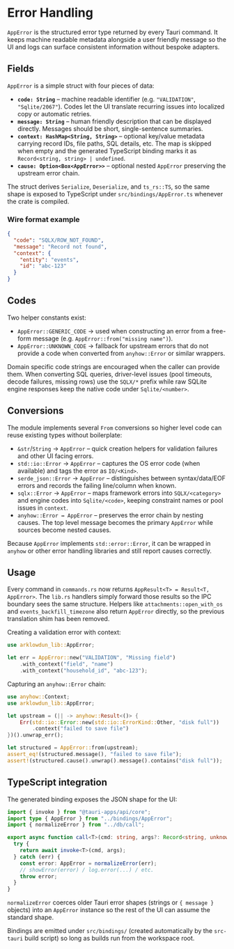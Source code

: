 # Error Handling

`AppError` is the structured error type returned by every Tauri command. It keeps
machine readable metadata alongside a user friendly message so the UI and logs can
surface consistent information without bespoke adapters.

## Fields

`AppError` is a simple struct with four pieces of data:

- **`code: String`** – machine readable identifier (e.g. `"VALIDATION"`,
  `"Sqlite/2067"`). Codes let the UI translate recurring issues into localized
  copy or automatic retries.
- **`message: String`** – human friendly description that can be displayed
  directly. Messages should be short, single-sentence summaries.
- **`context: HashMap<String, String>`** – optional key/value metadata carrying
  record IDs, file paths, SQL details, etc. The map is skipped when empty and the
  generated TypeScript binding marks it as `Record<string, string> | undefined`.
- **`cause: Option<Box<AppError>>`** – optional nested `AppError` preserving the
  upstream error chain.

The struct derives `Serialize`, `Deserialize`, and `ts_rs::TS`, so the same shape
is exposed to TypeScript under `src/bindings/AppError.ts` whenever the crate is
compiled.

### Wire format example

```json
{
  "code": "SQLX/ROW_NOT_FOUND",
  "message": "Record not found",
  "context": {
    "entity": "events",
    "id": "abc-123"
  }
}
```

## Codes

Two helper constants exist:

- `AppError::GENERIC_CODE` → used when constructing an error from a free-form
  message (e.g. `AppError::from("missing name")`).
- `AppError::UNKNOWN_CODE` → fallback for upstream errors that do not provide a
  code when converted from `anyhow::Error` or similar wrappers.

Domain specific code strings are encouraged when the caller can provide them.
When converting SQL queries, driver-level issues (pool timeouts, decode
failures, missing rows) use the `SQLX/*` prefix while raw SQLite engine
responses keep the native code under `Sqlite/<number>`.

## Conversions

The module implements several `From` conversions so higher level code can reuse
existing types without boilerplate:

- `&str`/`String` → `AppError` – quick creation helpers for validation failures
  and other UI facing errors.
- `std::io::Error` → `AppError` – captures the OS error code (when available) and
  tags the error as `IO/<Kind>`.
- `serde_json::Error` → `AppError` – distinguishes between syntax/data/EOF errors
  and records the failing line/column when known.
- `sqlx::Error` → `AppError` – maps framework errors into `SQLX/<category>` and
  engine codes into `Sqlite/<code>`, keeping constraint names or pool issues in
  `context`.
- `anyhow::Error ↔ AppError` – preserves the error chain by nesting causes. The
  top level message becomes the primary `AppError` while sources become nested
  causes.

Because `AppError` implements `std::error::Error`, it can be wrapped in `anyhow`
or other error handling libraries and still report causes correctly.

## Usage

Every command in `commands.rs` now returns `AppResult<T> = Result<T, AppError>`.
The `lib.rs` handlers simply forward those results so the IPC boundary sees the
same structure. Helpers like `attachments::open_with_os` and
`events_backfill_timezone` also return `AppError` directly, so the previous
translation shim has been removed.

Creating a validation error with context:

```rust
use arklowdun_lib::AppError;

let err = AppError::new("VALIDATION", "Missing field")
    .with_context("field", "name")
    .with_context("household_id", "abc-123");
```

Capturing an `anyhow::Error` chain:

```rust
use anyhow::Context;
use arklowdun_lib::AppError;

let upstream = (|| -> anyhow::Result<()> {
    Err(std::io::Error::new(std::io::ErrorKind::Other, "disk full"))
        .context("failed to save file")
})().unwrap_err();

let structured = AppError::from(upstream);
assert_eq!(structured.message(), "failed to save file");
assert!(structured.cause().unwrap().message().contains("disk full"));
```

## TypeScript integration

The generated binding exposes the JSON shape for the UI:

```ts
import { invoke } from "@tauri-apps/api/core";
import type { AppError } from "../bindings/AppError";
import { normalizeError } from "../db/call";

export async function call<T>(cmd: string, args?: Record<string, unknown>): Promise<T> {
  try {
    return await invoke<T>(cmd, args);
  } catch (err) {
    const error: AppError = normalizeError(err);
    // showError(error) / log.error(...) / etc.
    throw error;
  }
}
```

`normalizeError` coerces older Tauri error shapes (strings or `{ message }`
objects) into an `AppError` instance so the rest of the UI can assume the
standard shape.

Bindings are emitted under `src/bindings/` (created automatically by the
`src-tauri` build script) so long as builds run from the workspace root.
